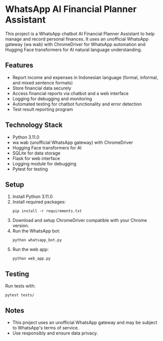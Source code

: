 # WhatsApp AI Financial Planner Assistant

This project is a WhatsApp chatbot AI Financial Planner Assistant to help manage and record personal finances. It uses an unofficial WhatsApp gateway (wa wab) with ChromeDriver for WhatsApp automation and Hugging Face transformers for AI natural language understanding.

## Features

- Report income and expenses in Indonesian language (formal, informal, and mixed sentence formats)
- Store financial data securely
- Access financial reports via chatbot and a web interface
- Logging for debugging and monitoring
- Automated testing for chatbot functionality and error detection
- Test result reporting program

## Technology Stack

- Python 3.11.0
- wa wab (unofficial WhatsApp gateway) with ChromeDriver
- Hugging Face transformers for AI
- SQLite for data storage
- Flask for web interface
- Logging module for debugging
- Pytest for testing

## Setup

1. Install Python 3.11.0
2. Install required packages:
   ```
   pip install -r requirements.txt
   ```
3. Download and setup ChromeDriver compatible with your Chrome version.
4. Run the WhatsApp bot:
   ```
   python whatsapp_bot.py
   ```
5. Run the web app:
   ```
   python web_app.py
   ```

## Testing

Run tests with:
```
pytest tests/
```

## Notes

- This project uses an unofficial WhatsApp gateway and may be subject to WhatsApp's terms of service.
- Use responsibly and ensure data privacy.
